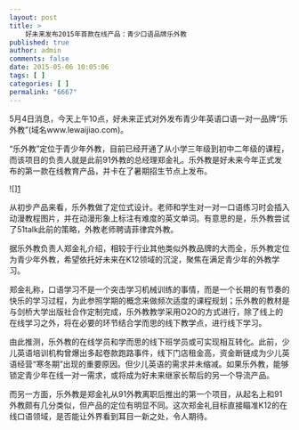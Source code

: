 ```yaml
---
layout: post
title: >
    好未来发布2015年首款在线产品：青少口语品牌乐外教
published: true
author: admin
comments: false
date: 2015-05-06 10:05:06
tags: [ ]
categories: [ ]
permalink: "6667"
---
```

5月4日消息，今天上午10点，好未来正式对外发布青少年英语口语一对一品牌“乐外教”(域名www.lewaijiao.com)。

“乐外教”定位于青少年外教，目前已经开通了从小学三年级到初中二年级的课程，而该项目的负责人就是此前91外教的总经理郑金礼。乐外教是好未来今年正式发布的第一款在线教育产品，并卡在了暑期招生节点上发布。

![\][1]

从初步产品来看，乐外教做了定位式设计。老师和学生对一对一口语练习时会插入动漫教程图片，并在动漫形象上标注有难度的英文单词。有意思的是，乐外教尝试了51talk此前的策略，外教老师聘请菲律宾外教。

据乐外教负责人郑金礼介绍，相较于行业其他类似外教品牌的大而全，乐外教定位为青少年外教，希望依托好未来在K12领域的沉淀，聚焦在满足青少年的外教学习。

郑金礼称，口语学习不是一个突击学习机械训练的事情，而是一个长期的有节奏的快乐的学习过程，为此参照学期的概念来做频次适度的课程规划；乐外教的教材是与剑桥大学出版社合作定制完成，乐外教教学采用O2O的方式进行，除了线上的在线学习之外，将在必要的环节结合学而思的线下教学点，进行线下学习。

由此推测，乐外教的在线学员和学而思的线下班学员或可实现相互转化。此前，少儿英语培训机构曾爆出多起卷款跑路事件，线下门店租金高，资金断链成为少儿英语经营“寒冬期”出现的重要原因。但少儿英语的需求并未缩减。如果乐外教，能够锁定青少年在线一对一需求，或将成为好未来继家长帮后的另一个导流产品。

而另一方面，乐外教是郑金礼从91外教离职后推出的第一个项目，从起名上和91外教颇有几分类似，但产品的定位有明显不同。这次郑金礼目标直接瞄准K12的在线口语领域，是否能让外界看到耳目一新之处，令人期待。

 [1]: http://yongz.com/yz/wp-content/uploads/2015/05/1858130e8c84049bd8727c976c534d0a.png